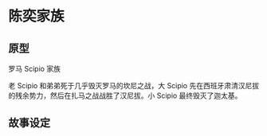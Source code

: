 # 陈奕家族

## 原型

罗马 Scipio 家族

老 Scipio 和弟弟死于几乎毁灭罗马的坎尼之战，大 Scipio 先在西班牙肃清汉尼拔的残余势力，然后在扎马之战战胜了汉尼拔。小 Scipio 最终毁灭了迦太基。

## 故事设定

